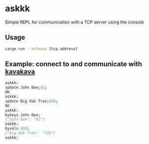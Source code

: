 # askkk
Simple REPL for communication with a TCP server using the console

## Usage
```sh
cargo run --release [tcp address]
```

## Example: connect to and communicate with [kavakava](https://github.com/bsoptei/kavakava)

```p
askkk:
update John Doe;42;
OK
askkk:
update Big Oak Tree;420;
OK
askkk:
bykeys John Doe;
{"John Doe": "42"}
askkk:
byvals 420;
{"Big Oak Tree": "420"}
askkk:
```
